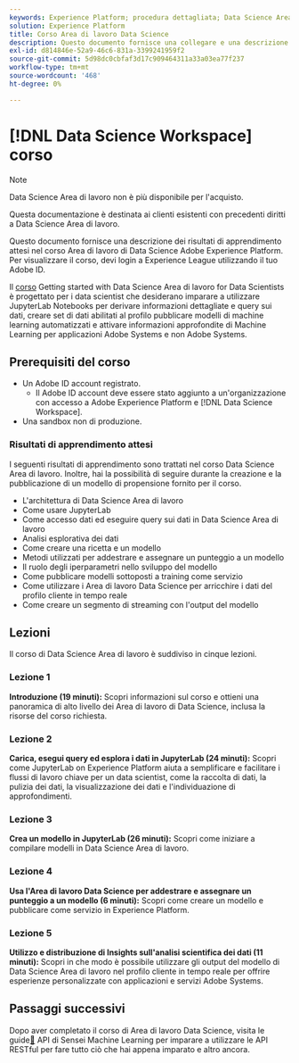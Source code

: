 ```yaml
---
keywords: Experience Platform; procedura dettagliata; Data Science Area di lavoro; argomenti popolari; corso di data science; corso; Dsw
solution: Experience Platform
title: Corso Area di lavoro Data Science
description: Questo documento fornisce una collegare e una descrizione per il corso Adobe Experience Platform Data Science Area di lavoro.
exl-id: d814846e-52a9-46c6-831a-3399241959f2
source-git-commit: 5d98dc0cbfaf3d17c909464311a33a03ea77f237
workflow-type: tm+mt
source-wordcount: '468'
ht-degree: 0%

---
```



# [!DNL Data Science Workspace] corso

>[!NOTE]
>
>Data Science Area di lavoro non è più disponibile per l&#39;acquisto.
>
>Questa documentazione è destinata ai clienti esistenti con precedenti diritti a Data Science Area di lavoro.

Questo documento fornisce una descrizione dei risultati di apprendimento attesi nel corso Area di lavoro di Data Science Adobe Experience Platform. Per visualizzare il corso, devi login a Experience League utilizzando il tuo Adobe ID.

Il [corso](https://experienceleague.adobe.com/?lang=it&recommended=ExperiencePlatform-U-1-2021.1.dsw&amp;lang=it) Getting started with Data Science Area di lavoro for Data Scientists è progettato per i data scientist che desiderano imparare a utilizzare JupyterLab Notebooks per derivare informazioni dettagliate e query sui dati, creare set di dati abilitati al profilo pubblicare modelli di machine learning automatizzati e attivare informazioni approfondite di Machine Learning per applicazioni Adobe Systems e non Adobe Systems.

## Prerequisiti del corso

- Un Adobe ID account registrato.
   - Il Adobe ID account deve essere stato aggiunto a un&#39;organizzazione con accesso a Adobe Experience Platform e [!DNL Data Science Workspace].
- Una sandbox non di produzione.

### Risultati di apprendimento attesi

I seguenti risultati di apprendimento sono trattati nel corso Data Science Area di lavoro. Inoltre, hai la possibilità di seguire durante la creazione e la pubblicazione di un modello di propensione fornito per il corso.

- L&#39;architettura di Data Science Area di lavoro
- Come usare JupyterLab
- Come accesso dati ed eseguire query sui dati in Data Science Area di lavoro
- Analisi esplorativa dei dati
- Come creare una ricetta e un modello
- Metodi utilizzati per addestrare e assegnare un punteggio a un modello
- Il ruolo degli iperparametri nello sviluppo del modello
- Come pubblicare modelli sottoposti a training come servizio
- Come utilizzare i Area di lavoro Data Science per arricchire i dati del profilo cliente in tempo reale
- Come creare un segmento di streaming con l&#39;output del modello

## Lezioni

Il corso di Data Science Area di lavoro è suddiviso in cinque lezioni.

### Lezione 1

**Introduzione (19 minuti):** Scopri informazioni sul corso e ottieni una panoramica di alto livello dei Area di lavoro di Data Science, inclusa la risorse del corso richiesta.

### Lezione 2

**Carica, esegui query ed esplora i dati in JupyterLab (24 minuti):** Scopri come JupyterLab on Experience Platform aiuta a semplificare e facilitare i flussi di lavoro chiave per un data scientist, come la raccolta di dati, la pulizia dei dati, la visualizzazione dei dati e l&#39;individuazione di approfondimenti.

### Lezione 3

**Crea un modello in JupyterLab (26 minuti):** Scopri come iniziare a compilare modelli in Data Science Area di lavoro.

### Lezione 4

**Usa l&#39;Area di lavoro Data Science per addestrare e assegnare un punteggio a un modello (6 minuti):** Scopri come creare un modello e pubblicare come servizio in Experience Platform.

### Lezione 5

**Utilizzo e distribuzione di Insights sull&#39;analisi scientifica dei dati (11 minuti):** Scopri in che modo è possibile utilizzare gli output del modello di Data Science Area di lavoro nel profilo cliente in tempo reale per offrire esperienze personalizzate con applicazioni e servizi Adobe Systems.

## Passaggi successivi

Dopo aver completato il corso di Area di lavoro Data Science, visita le guide[&#128279;](./api/getting-started.md) API di Sensei Machine Learning per imparare a utilizzare le API RESTful per fare tutto ciò che hai appena imparato e altro ancora.




